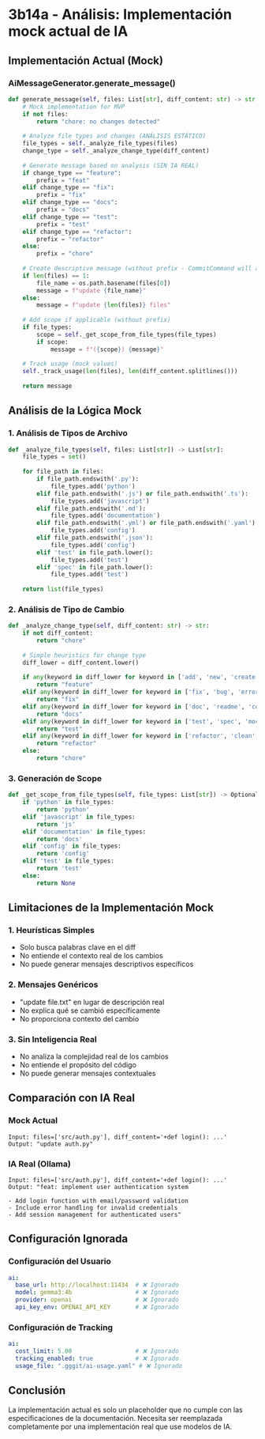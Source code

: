 # 3b14a - Análisis: Implementación mock actual de IA

## Implementación Actual (Mock)

### **AiMessageGenerator.generate_message()**
```python
def generate_message(self, files: List[str], diff_content: str) -> str:
    # Mock implementation for MVP
    if not files:
        return "chore: no changes detected"
    
    # Analyze file types and changes (ANÁLISIS ESTÁTICO)
    file_types = self._analyze_file_types(files)
    change_type = self._analyze_change_type(diff_content)
    
    # Generate message based on analysis (SIN IA REAL)
    if change_type == "feature":
        prefix = "feat"
    elif change_type == "fix":
        prefix = "fix"
    elif change_type == "docs":
        prefix = "docs"
    elif change_type == "test":
        prefix = "test"
    elif change_type == "refactor":
        prefix = "refactor"
    else:
        prefix = "chore"
    
    # Create descriptive message (without prefix - CommitCommand will add it)
    if len(files) == 1:
        file_name = os.path.basename(files[0])
        message = f"update {file_name}"
    else:
        message = f"update {len(files)} files"
    
    # Add scope if applicable (without prefix)
    if file_types:
        scope = self._get_scope_from_file_types(file_types)
        if scope:
            message = f"({scope}) {message}"
    
    # Track usage (mock values)
    self._track_usage(len(files), len(diff_content.splitlines()))
    
    return message
```

## Análisis de la Lógica Mock

### **1. Análisis de Tipos de Archivo**
```python
def _analyze_file_types(self, files: List[str]) -> List[str]:
    file_types = set()
    
    for file_path in files:
        if file_path.endswith('.py'):
            file_types.add('python')
        elif file_path.endswith('.js') or file_path.endswith('.ts'):
            file_types.add('javascript')
        elif file_path.endswith('.md'):
            file_types.add('documentation')
        elif file_path.endswith('.yml') or file_path.endswith('.yaml'):
            file_types.add('config')
        elif file_path.endswith('.json'):
            file_types.add('config')
        elif 'test' in file_path.lower():
            file_types.add('test')
        elif 'spec' in file_path.lower():
            file_types.add('test')
    
    return list(file_types)
```

### **2. Análisis de Tipo de Cambio**
```python
def _analyze_change_type(self, diff_content: str) -> str:
    if not diff_content:
        return "chore"
    
    # Simple heuristics for change type
    diff_lower = diff_content.lower()
    
    if any(keyword in diff_lower for keyword in ['add', 'new', 'create', 'implement']):
        return "feature"
    elif any(keyword in diff_lower for keyword in ['fix', 'bug', 'error', 'issue']):
        return "fix"
    elif any(keyword in diff_lower for keyword in ['doc', 'readme', 'comment']):
        return "docs"
    elif any(keyword in diff_lower for keyword in ['test', 'spec', 'mock']):
        return "test"
    elif any(keyword in diff_lower for keyword in ['refactor', 'clean', 'optimize']):
        return "refactor"
    else:
        return "chore"
```

### **3. Generación de Scope**
```python
def _get_scope_from_file_types(self, file_types: List[str]) -> Optional[str]:
    if 'python' in file_types:
        return 'python'
    elif 'javascript' in file_types:
        return 'js'
    elif 'documentation' in file_types:
        return 'docs'
    elif 'config' in file_types:
        return 'config'
    elif 'test' in file_types:
        return 'test'
    else:
        return None
```

## Limitaciones de la Implementación Mock

### **1. Heurísticas Simples**
- Solo busca palabras clave en el diff
- No entiende el contexto real de los cambios
- No puede generar mensajes descriptivos específicos

### **2. Mensajes Genéricos**
- "update file.txt" en lugar de descripción real
- No explica qué se cambió específicamente
- No proporciona contexto del cambio

### **3. Sin Inteligencia Real**
- No analiza la complejidad real de los cambios
- No entiende el propósito del código
- No puede generar mensajes contextuales

## Comparación con IA Real

### **Mock Actual**
```
Input: files=['src/auth.py'], diff_content='+def login(): ...'
Output: "update auth.py"
```

### **IA Real (Ollama)**
```
Input: files=['src/auth.py'], diff_content='+def login(): ...'
Output: "feat: implement user authentication system

- Add login function with email/password validation
- Include error handling for invalid credentials
- Add session management for authenticated users"
```

## Configuración Ignorada

### **Configuración del Usuario**
```yaml
ai:
  base_url: http://localhost:11434  # ❌ Ignorado
  model: gemma3:4b                  # ❌ Ignorado
  provider: openai                  # ❌ Ignorado
  api_key_env: OPENAI_API_KEY       # ❌ Ignorado
```

### **Configuración de Tracking**
```yaml
ai:
  cost_limit: 5.00                  # ❌ Ignorado
  tracking_enabled: true            # ❌ Ignorado
  usage_file: ".gggit/ai-usage.yaml" # ❌ Ignorado
```

## Conclusión
La implementación actual es solo un placeholder que no cumple con las especificaciones de la documentación. Necesita ser reemplazada completamente por una implementación real que use modelos de IA.
